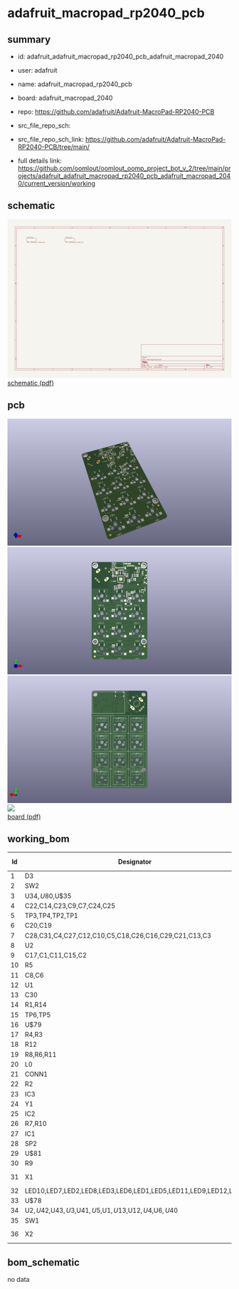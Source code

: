 # adafruit_macropad_rp2040_pcb
 
## summary 
* id: adafruit_adafruit_macropad_rp2040_pcb_adafruit_macropad_2040
* user: adafruit
* name: adafruit_macropad_rp2040_pcb
* board: adafruit_macropad_2040
* repo: https://github.com/adafruit/Adafruit-MacroPad-RP2040-PCB



* src_file_repo_sch: 
* src_file_repo_sch_link: https://github.com/adafruit/Adafruit-MacroPad-RP2040-PCB/tree/main/
* full details link: https://github.com/oomlout/oomlout_oomp_project_bot_v_2/tree/main/projects/adafruit_adafruit_macropad_rp2040_pcb_adafruit_macropad_2040/current_version/working  

## schematic  
![](working_schematic_600.png)  
[schematic (pdf)](working_schematic.pdf) 






















## pcb  
![](working_3d_600.png) 
![](working_3d_front_600.png)  
![](working_3d_back_600.png)  
![](working_600.png)  
[board (pdf)](working.pdf)  

## working_bom
| Id | Designator | Footprint | Quantity | Designation | Supplier and ref |  | None | 
| --- | --- | --- | --- | --- | --- | --- | --- | 
| 1 | D3 | SOD-323 | 1 | 1N4148 |  |  | [''] | 
| 2 | SW2 | SPST_TACTILE_RA | 1 | RA SW |  |  | [''] | 
| 3 | U$34,U$80,U$35 | FIDUCIAL_1MM | 3 | FIDUCIAL_1MM |  |  | [''] | 
| 4 | C22,C14,C23,C9,C7,C24,C25 | 0805-NO | 7 | 10uF |  |  | [''] | 
| 5 | TP3,TP4,TP2,TP1 | SMT_NUT_3MM | 4 | SEWTAP_SMTNUTM3 |  |  | [''] | 
| 6 | C20,C19 | 0603-NO | 2 | 12pF |  |  | [''] | 
| 7 | C28,C31,C4,C27,C12,C10,C5,C18,C26,C16,C29,C21,C13,C3 | 0603-NO | 14 | 0.1uF |  |  | [''] | 
| 8 | U2 | SOT23-5 | 1 | AP2112K-3.3 |  |  | [''] | 
| 9 | C17,C1,C11,C15,C2 | 0603-NO | 5 | 1uF |  |  | [''] | 
| 10 | R5 | 0603-NO | 1 | 47K |  |  | [''] | 
| 11 | C8,C6 | 0805-NO | 2 | 10ÂµF |  |  | [''] | 
| 12 | U1 | USON8_4X4 | 1 | GD25x16 |  |  | [''] | 
| 13 | C30 | 0603-NO | 1 | 10nF |  |  | [''] | 
| 14 | R1,R14 | RESPACK_4X0603 | 2 | 5.1K |  |  | [''] | 
| 15 | TP6,TP5 | TESTPOINT_ROUND_1.5MM_NO | 2 |  |  |  | [''] | 
| 16 | U$79 | MACROPAD_BOTTOM | 1 |  |  |  | [''] | 
| 17 | R4,R3 | 0603-NO | 2 | 22 |  |  | [''] | 
| 18 | R12 | 0603-NO | 1 | 680K |  |  | [''] | 
| 19 | R8,R6,R11 | 0603-NO | 3 | 1K |  |  | [''] | 
| 20 | L0 | CHIPLED_0603_NOOUTLINE | 1 | RED |  |  | [''] | 
| 21 | CONN1 | JST_SH4 | 1 | STEMMA_I2C_QT |  |  | [''] | 
| 22 | R2 | 0603-NO | 1 | 10k |  |  | [''] | 
| 23 | IC3 | QFN56_7MM_REDUCEDEPAD | 1 | RP2040_QFN56 |  |  | [''] | 
| 24 | Y1 | CRYSTAL_2.5X2 | 1 | 12MHZ |  |  | [''] | 
| 25 | IC2 | SOT23-6 | 1 | PAM8301 |  |  | [''] | 
| 26 | R7,R10 | 0603-NO | 2 | 10K |  |  | [''] | 
| 27 | IC1 | SOT23-5 | 1 | 74HCT1G125DBV |  |  | [''] | 
| 28 | SP2 | BUZZER_SMT_7.5MM | 1 | 7.5mm SPK |  |  | [''] | 
| 29 | U$81 | PCBFEAT-REV-040 | 1 |  |  |  | [''] | 
| 30 | R9 | 0603-NO | 1 | DNP |  |  | [''] | 
| 31 | X1 | USB_C_CUSB31-CFM2AX-01-X | 1 | TYPE C |  |  | [''] | 
| 32 | LED10,LED7,LED2,LED8,LED3,LED6,LED1,LED5,LED11,LED9,LED12,LED4 | NEO3535_REVERSE | 12 | WS2812B_SK6812E |  |  | [''] | 
| 33 | U$78 | MACROPAD_TOP | 1 |  |  |  | [''] | 
| 34 | U$2,U$42,U$43,U$3,U$41,U$5,U$1,U$13,U$12,U$4,U$6,U$40 | KAILH_SOCKET | 12 | SOCKET |  |  | [''] | 
| 35 | SW1 | PEC11+SWITCH | 1 | PEC11 |  |  | [''] | 
| 36 | X2 | ZJY130-2864KSWLG22 | 1 | ZJY130-2864KSWLG22 |  |  | [''] | 


## bom_schematic
no data


